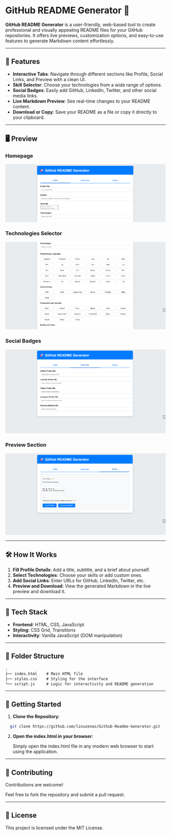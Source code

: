 # GitHub README Generator 🚀

**GitHub README Generator** is a user-friendly, web-based tool to create professional and visually appealing README files for your GitHub repositories. It offers live previews, customization options, and easy-to-use features to generate Markdown content effortlessly.

---

## 🌟 Features

- **Interactive Tabs**: Navigate through different sections like Profile, Social Links, and Preview with a clean UI.
- **Skill Selector**: Choose your technologies from a wide range of options.
- **Social Badges**: Easily add GitHub, LinkedIn, Twitter, and other social media links.
- **Live Markdown Preview**: See real-time changes to your README content.
- **Download or Copy**: Save your README as a file or copy it directly to your clipboard.

---

## 🖥️ Preview

### **Homepage**
![Homepage Screenshot](Images/homepage.png)

### **Technologies Selector**
![Technologies Selector](Images/skills.png)

### **Social Badges**
![Technologies Selector](Images/social.png)

### **Preview Section**
![Preview Section](Images/preview.png)


---

## 🛠️ How It Works

1. **Fill Profile Details**: Add a title, subtitle, and a brief about yourself.
2. **Select Technologies**: Choose your skills or add custom ones.
3. **Add Social Links**: Enter URLs for GitHub, LinkedIn, Twitter, etc.
4. **Preview and Download**: View the generated Markdown in the live preview and download it.

---

## 🧩 Tech Stack

- **Frontend**: HTML, CSS, JavaScript
- **Styling**: CSS Grid, Transitions
- **Interactivity**: Vanilla JavaScript (DOM manipulation)

---

## 📁 Folder Structure
```
.
├── index.html    # Main HTML file
├── styles.css    # Styling for the interface
└── script.js     # Logic for interactivity and README generation

```

---

## 🎉 Getting Started
1. **Clone the Repository**:
```bash
  git clone https://github.com/linuzenas/Github-Readme-Generator.git

```
2. **Open the index.html in your browser**:

   Simply open the index.html file in any modern web browser to start using the application.

---

## 🤝 Contributing
  Contributions are welcome!
  
  Feel free to fork the repository and submit a pull request.

---

## 📜 License
  This project is licensed under the MIT License.






